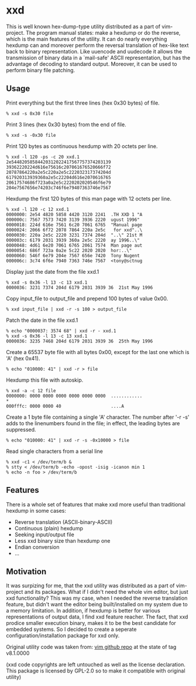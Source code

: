 # xxd
This is well known hex-dump-type utility distributed as a part of vim-project. The program manual states: make a hexdump or do the reverse, which is the main features of the utility. It can do nearly everything hexdump can and moreover perform the reversal translation of hex-like text back to binary representation. Like  uuencode and uudecode it allows the transmission of binary data in a `mail-safe' ASCII representation, but has the advantage of decoding to  standard output.  Moreover, it can be used to perform binary file patching.

## Usage
Print everything but the first three lines (hex 0x30 bytes) of file.
```
% xxd -s 0x30 file
```

Print 3 lines (hex 0x30 bytes) from the end of file.
```
% xxd -s -0x30 file
```

Print 120 bytes as continuous hexdump with 20 octets per line.
```
% xxd -l 120 -ps -c 20 xxd.1
2e54482058584420312022417567757374203139
39362220224d616e75616c207061676520666f72
20787864220a2e5c220a2e5c222032317374204d
617920313939360a2e5c22204d616e2070616765
20617574686f723a0a2e5c2220202020546f6e79
204e7567656e74203c746f6e79407363746e7567
```

Hexdump the first 120 bytes of this man page with 12 octets per line.
```
% xxd -l 120 -c 12 xxd.1
0000000: 2e54 4820 5858 4420 3120 2241  .TH XXD 1 "A
000000c: 7567 7573 7420 3139 3936 2220  ugust 1996"
0000018: 224d 616e 7561 6c20 7061 6765  "Manual page
0000024: 2066 6f72 2078 7864 220a 2e5c   for xxd"..\
0000030: 220a 2e5c 2220 3231 7374 204d  "..\" 21st M
000003c: 6179 2031 3939 360a 2e5c 2220  ay 1996..\"
0000048: 4d61 6e20 7061 6765 2061 7574  Man page aut
0000054: 686f 723a 0a2e 5c22 2020 2020  hor:..\"
0000060: 546f 6e79 204e 7567 656e 7420  Tony Nugent
000006c: 3c74 6f6e 7940 7363 746e 7567  <tony@sctnug
```

Display just the date from the file xxd.1
```
% xxd -s 0x36 -l 13 -c 13 xxd.1
0000036: 3231 7374 204d 6179 2031 3939 36  21st May 1996
```

Copy input_file to output_file and prepend 100 bytes of value 0x00.
```
% xxd input_file | xxd -r -s 100 > output_file
```

Patch the date in the file xxd.1
```
% echo "0000037: 3574 68" | xxd -r - xxd.1
% xxd -s 0x36 -l 13 -c 13 xxd.1
0000036: 3235 7468 204d 6179 2031 3939 36  25th May 1996
```

Create a 65537 byte file with all bytes 0x00, except for the  last  one which is 'A' (hex 0x41).
```
% echo "010000: 41" | xxd -r > file
```

Hexdump this file with autoskip.
```
% xxd -a -c 12 file
0000000: 0000 0000 0000 0000 0000 0000  ............
*
000fffc: 0000 0000 40                   ....A
```

Create  a  1  byte  file containing a single 'A' character.  The number
after '-r -s' adds to the linenumbers found in the file; in effect, the
leading bytes are suppressed.
```
% echo "010000: 41" | xxd -r -s -0x10000 > file
```

Read single characters from a serial line
```
% xxd -c1 < /dev/term/b &
% stty < /dev/term/b -echo -opost -isig -icanon min 1
% echo -n foo > /dev/term/b
```

## Features

There is a whole set of features that make xxd more useful than traditional hexdump in some cases:
  * Reverse translation (ASCII-binary-ASCII)
  * Continuous (plain) hexdump
  * Seeking input/output file
  * Less xxd binary size than hexdump one
  * Endian conversion
  * ...

## Motivation

It was surpizing for me, that the xxd utility was distributed as a part of vim-project and its packages. What if I didn't need the whole vim editor, but just xxd functionality? This was my case, when I needed the reverse translation feature, but didn't want the editor being built/installed on my system due to a memory limitation. In addition, if hexdump is better for various representations of output data, I find xxd feature reacher. The fact, that xxd prodice smaller execution binary, makes it to be the best candidate for embedded systems. So I decided to create a seperate configuration/installation package for xxd only.

Original utility code was taken from: [vim github repo](https://github.com/vim/vim) at the state of tag v8.1.0000

(xxd code copyrights are left untouched as well as the license declaration. This package is licensed by GPL-2.0 so to make it compatible with original utility)
